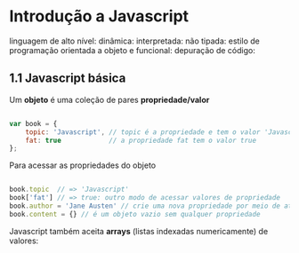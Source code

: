 # Introdução a Javascript

linguagem de alto nível:
dinâmica:
interpretada:
não tipada:
estilo de programação orientada a objeto e funcional:
depuração de código:

## 1.1 Javascript básica

Um **objeto** é uma coleção de pares **propriedade/valor**

```js

var book = {
    topic: 'Javascript', // topic é a propriedade e tem o valor 'Javascript'
    fat: true            // a propriedade fat tem o valor true
};

```

Para acessar as propriedades do objeto

```js

book.topic  // => 'Javascript'
book['fat'] // => true: outro modo de acessar valores de propriedade 
book.author = 'Jane Austen' // crie uma nova propriedade por meio de atribuição 
book.content = {} // é um objeto vazio sem qualquer propriedade 

```

Javascript também aceita **arrays** (listas indexadas numericamente) de valores: